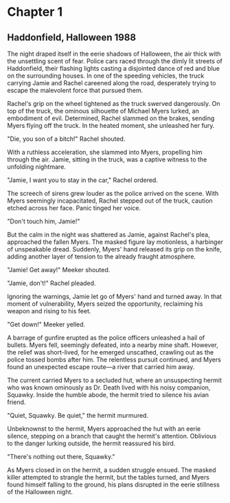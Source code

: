 # Chapter 1

## Haddonfield, Halloween 1988

The night draped itself in the eerie shadows of Halloween, the air thick with the unsettling scent of fear. Police cars raced through the dimly lit streets of Haddonfield, their flashing lights casting a disjointed dance of red and blue on the surrounding houses. In one of the speeding vehicles, the truck carrying Jamie and Rachel careened along the road, desperately trying to escape the malevolent force that pursued them.

Rachel's grip on the wheel tightened as the truck swerved dangerously. On top of the truck, the ominous silhouette of Michael Myers lurked, an embodiment of evil. Determined, Rachel slammed on the brakes, sending Myers flying off the truck. In the heated moment, she unleashed her fury.

"Die, you son of a bitch!" Rachel shouted.

With a ruthless acceleration, she slammed into Myers, propelling him through the air. Jamie, sitting in the truck, was a captive witness to the unfolding nightmare.

"Jamie, I want you to stay in the car," Rachel ordered.

The screech of sirens grew louder as the police arrived on the scene. With Myers seemingly incapacitated, Rachel stepped out of the truck, caution etched across her face. Panic tinged her voice.

"Don't touch him, Jamie!"

But the calm in the night was shattered as Jamie, against Rachel's plea, approached the fallen Myers. The masked figure lay motionless, a harbinger of unspeakable dread. Suddenly, Myers' hand released its grip on the knife, adding another layer of tension to the already fraught atmosphere.

"Jamie! Get away!" Meeker shouted.

"Jamie, don't!" Rachel pleaded.

Ignoring the warnings, Jamie let go of Myers' hand and turned away. In that moment of vulnerability, Myers seized the opportunity, reclaiming his weapon and rising to his feet.

"Get down!" Meeker yelled.

A barrage of gunfire erupted as the police officers unleashed a hail of bullets. Myers fell, seemingly defeated, into a nearby mine shaft. However, the relief was short-lived, for he emerged unscathed, crawling out as the police tossed bombs after him. The relentless pursuit continued, and Myers found an unexpected escape route—a river that carried him away.

The current carried Myers to a secluded hut, where an unsuspecting hermit who was known ominously as Dr. Death lived with his noisy companion, Squawky. Inside the humble abode, the hermit tried to silence his avian friend.

"Quiet, Squawky. Be quiet," the hermit murmured.

Unbeknownst to the hermit, Myers approached the hut with an eerie silence, stepping on a branch that caught the hermit's attention. Oblivious to the danger lurking outside, the hermit reassured his bird.

"There's nothing out there, Squawky."

As Myers closed in on the hermit, a sudden struggle ensued. The masked killer attempted to strangle the hermit, but the tables turned, and Myers found himself falling to the ground, his plans disrupted in the eerie stillness of the Halloween night.
